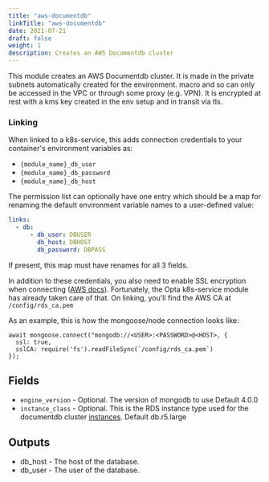 ```yaml
---
title: "aws-documentdb"
linkTitle: "aws-documentdb"
date: 2021-07-21
draft: false
weight: 1
description: Creates an AWS Documentdb cluster
---
```


This module creates an AWS Documentdb cluster. It is made in the private subnets automatically created for the environment.
macro and so can only be accessed in the VPC or through some proxy (e.g. VPN). It is encrypted
at rest with a kms key created in the env setup and in transit via tls.

### Linking

When linked to a k8s-service, this adds connection credentials to your container's environment variables as:

- `{module_name}_db_user`
- `{module_name}_db_password`
- `{module_name}_db_host`

The permission list can optionally have one entry which should be a map for renaming the default environment variable
names to a user-defined value:

```yaml
links:
  - db:
      - db_user: DBUSER
        db_host: DBHOST
        db_password: DBPASS
```

If present, this map must have renames for all 3 fields.

In addition to these credentials, you also need to enable SSL encryption when
connecting ([AWS docs](https://docs.aws.amazon.com/documentdb/latest/developerguide/connect_programmatically.html)).
Fortunately, the Opta k8s-service module has already taken care of that. On linking, you'll
find the AWS CA at `/config/rds_ca.pem`

As an example, this is how the mongoose/node connection looks like:

```
await mongoose.connect("mongodb://<USER>:<PASSWORD>@<HOST>, {
  ssl: true,
  sslCA: require('fs').readFileSync(`/config/rds_ca.pem`)
});
```

## Fields

- `engine_version` - Optional. The version of mongodb to use Default 4.0.0
- `instance_class` - Optional. This is the RDS instance type used for the documentdb cluster [instances](https://aws.amazon.com/documentdb/pricing/). Default db.r5.large

## Outputs

- db_host - The host of the database.
- db_user - The user of the database.